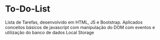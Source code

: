 # To-Do-List
Lista de Tarefas, desenvolvido em HTML, JS e Bootstrap. Aplicados conceitos básicos de javascript com manipulação do DOM com eventos e utilização do banco de dados Local Storage
